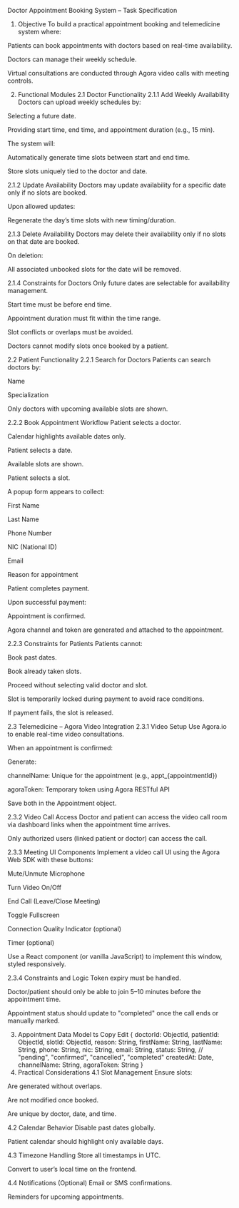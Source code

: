 Doctor Appointment Booking System – Task Specification
1. Objective
To build a practical appointment booking and telemedicine system where:

Patients can book appointments with doctors based on real-time availability.

Doctors can manage their weekly schedule.

Virtual consultations are conducted through Agora video calls with meeting controls.

2. Functional Modules
2.1 Doctor Functionality
2.1.1 Add Weekly Availability
Doctors can upload weekly schedules by:

Selecting a future date.

Providing start time, end time, and appointment duration (e.g., 15 min).

The system will:

Automatically generate time slots between start and end time.

Store slots uniquely tied to the doctor and date.

2.1.2 Update Availability
Doctors may update availability for a specific date only if no slots are booked.

Upon allowed updates:

Regenerate the day’s time slots with new timing/duration.

2.1.3 Delete Availability
Doctors may delete their availability only if no slots on that date are booked.

On deletion:

All associated unbooked slots for the date will be removed.

2.1.4 Constraints for Doctors
Only future dates are selectable for availability management.

Start time must be before end time.

Appointment duration must fit within the time range.

Slot conflicts or overlaps must be avoided.

Doctors cannot modify slots once booked by a patient.

2.2 Patient Functionality
2.2.1 Search for Doctors
Patients can search doctors by:

Name

Specialization

Only doctors with upcoming available slots are shown.

2.2.2 Book Appointment Workflow
Patient selects a doctor.

Calendar highlights available dates only.

Patient selects a date.

Available slots are shown.

Patient selects a slot.

A popup form appears to collect:

First Name

Last Name

Phone Number

NIC (National ID)

Email

Reason for appointment

Patient completes payment.

Upon successful payment:

Appointment is confirmed.

Agora channel and token are generated and attached to the appointment.

2.2.3 Constraints for Patients
Patients cannot:

Book past dates.

Book already taken slots.

Proceed without selecting valid doctor and slot.

Slot is temporarily locked during payment to avoid race conditions.

If payment fails, the slot is released.

2.3 Telemedicine – Agora Video Integration
2.3.1 Video Setup
Use Agora.io to enable real-time video consultations.

When an appointment is confirmed:

Generate:

channelName: Unique for the appointment (e.g., appt_{appointmentId})

agoraToken: Temporary token using Agora RESTful API

Save both in the Appointment object.

2.3.2 Video Call Access
Doctor and patient can access the video call room via dashboard links when the appointment time arrives.

Only authorized users (linked patient or doctor) can access the call.

2.3.3 Meeting UI Components
Implement a video call UI using the Agora Web SDK with these buttons:

Mute/Unmute Microphone

Turn Video On/Off

End Call (Leave/Close Meeting)

Toggle Fullscreen

Connection Quality Indicator (optional)

Timer (optional)

Use a React component (or vanilla JavaScript) to implement this window, styled responsively.

2.3.4 Constraints and Logic
Token expiry must be handled.

Doctor/patient should only be able to join 5–10 minutes before the appointment time.

Appointment status should update to "completed" once the call ends or manually marked.

3. Appointment Data Model
ts
Copy
Edit
{
  doctorId: ObjectId,
  patientId: ObjectId,
  slotId: ObjectId,
  reason: String,
  firstName: String,
  lastName: String,
  phone: String,
  nic: String,
  email: String,
  status: String, // "pending", "confirmed", "cancelled", "completed"
  createdAt: Date,
  channelName: String,
  agoraToken: String
}
4. Practical Considerations
4.1 Slot Management
Ensure slots:

Are generated without overlaps.

Are not modified once booked.

Are unique by doctor, date, and time.

4.2 Calendar Behavior
Disable past dates globally.

Patient calendar should highlight only available days.

4.3 Timezone Handling
Store all timestamps in UTC.

Convert to user’s local time on the frontend.

4.4 Notifications (Optional)
Email or SMS confirmations.

Reminders for upcoming appointments.